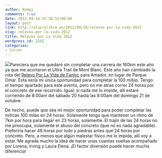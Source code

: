 ```yaml
---
author: Rompy
comments: true
date: 2012-09-18 15:50:51+00:00
layout: post
link: http://alairelibre.ws/2012/09/18/relevos-por-la-vida-2012
slug: relevos-por-la-vida-2012
title: Relevos por La Vida 2012
wordpress_id: 2241
categories:
- Correr
---
```


[![](http://alairelibre.ws/wp-content/uploads/2012/09/rutarelevopag-150x150.png)](http://alairelibre.ws/wp-content/uploads/2012/09/rutarelevopag.png)Pareciera que me quedaré sin completar una carrera de 160km este año ya que me acortaron el Ultra Trail de Mont Blanc. Este año han cambiado la ruta del [Relevo Por La Vida de Fanlyc](http://fanlyc.org/relevo-por-la-vida-2012/) para Amador, en lugar de Parque Omar. Esta sería mi única oportunidad para completar la 100 millas. Tengo el tiempo apartado para este evento, pero no me atrae correr 24 horas por el concreto de ese recorrido. Igual, si nada me lo impide, allí estaré corriendo de 8:00am del sábado 20 hasta las 8:00am del domingo 21 de octubre.




De hecho, puede que sea mi mejor oportunidad para poder completar las míticas 100 milas en 24 horas. Solamente tengo que mantener un ritmo de 7km por hora para llegar en 23 horas, solamente. El trajín de las 24 horas no me preocupa, solamente el abuso del concreto (que nó es nada agradable). Preferiría hacer 48 horas por lodo y piedras antes que 24 horas por concreto. Pero, a menos que algún malestar físico me lo impida, allí voy a estar. Me agrada mucho la idea de hacer unas cuantas vueltas acompañado por Lorena, Irving y Laura Elena. ¡El factor diversión puede hacer mucha diferencia!
